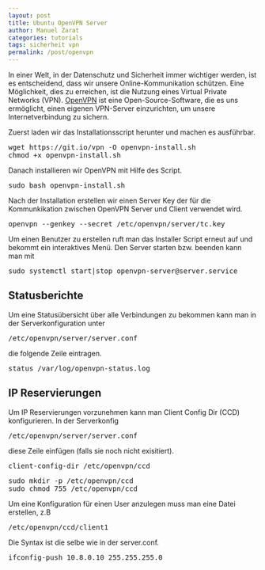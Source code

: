 ```yaml
---
layout: post
title: Ubuntu OpenVPN Server
author: Manuel Zarat
categories: tutorials
tags: sicherheit vpn
permalink: /post/openvpn
---
```


In einer Welt, in der Datenschutz und Sicherheit immer wichtiger werden, ist es entscheidend, dass wir unsere Online-Kommunikation schützen. Eine Möglichkeit, dies zu erreichen, ist die Nutzung eines Virtual Private Networks (VPN). <a href="https://openvpn.net/" target="_blank">OpenVPN</a> ist eine Open-Source-Software, die es uns ermöglicht, einen eigenen VPN-Server einzurichten, um unsere Internetverbindung zu sichern.

<!--excerpt_separator-->

Zuerst laden wir das Installationsscript herunter und machen es ausführbar.

<pre>
wget https://git.io/vpn -O openvpn-install.sh
chmod +x openvpn-install.sh
</pre>

Danach installieren wir OpenVPN mit Hilfe des Script.

<pre>
sudo bash openvpn-install.sh
</pre>

Nach der Installation erstellen wir einen Server Key der für die Kommunkikation zwischen OpenVPN Server und Client verwendet wird.

<pre>
openvpn --genkey --secret /etc/openvpn/server/tc.key
</pre>

Um einen Benutzer zu erstellen ruft man das Installer Script erneut auf und bekommt ein interaktives Menü. Den Server starten bzw. beenden kann man mit

<pre>
sudo systemctl start|stop openvpn-server@server.service
</pre>

<h2>Statusberichte</h2>

Um eine Statusübersicht über alle Verbindungen zu bekommen kann man in der Serverkonfiguration unter

<pre>
/etc/openvpn/server/server.conf
</pre>

die folgende Zeile eintragen.

<pre>
status /var/log/openvpn-status.log
</pre>

<h2>IP Reservierungen</h2>

Um IP Reservierungen vorzunehmen kann man Client Config Dir (CCD) konfigurieren. In der Serverkonfig

<pre>
/etc/openvpn/server/server.conf
</pre>

diese Zeile einfügen (falls sie noch nicht exisitiert).

<pre>
client-config-dir /etc/openvpn/ccd
</pre>

<pre>
sudo mkdir -p /etc/openvpn/ccd
sudo chmod 755 /etc/openvpn/ccd
</pre>
  
Um eine Konfiguration für einen User anzulegen muss man eine Datei erstellen, z.B

<pre>
/etc/openvpn/ccd/client1
</pre>

Die Syntax ist die selbe wie in der server.conf.

<pre>
ifconfig-push 10.8.0.10 255.255.255.0
</pre>
